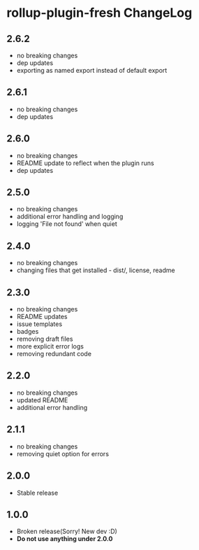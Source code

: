 # rollup-plugin-fresh ChangeLog


## 2.6.2

- no breaking changes
- dep updates
- exporting as named export instead of default export


## 2.6.1

- no breaking changes
- dep updates


## 2.6.0

- no breaking changes
- README update to reflect when the plugin runs
- dep updates


## 2.5.0

- no breaking changes
- additional error handling and logging
- logging 'File not found' when quiet


## 2.4.0

- no breaking changes
- changing files that get installed - dist/, license, readme


## 2.3.0

- no breaking changes
- README updates
- issue templates
- badges
- removing draft files
- more explicit error logs
- removing redundant code


## 2.2.0

- no breaking changes
- updated README
- additional error handling


## 2.1.1

- no breaking changes
- removing quiet option for errors


## 2.0.0

- Stable release


## 1.0.0

- Broken release(Sorry! New dev :D)
- **Do not use anything under 2.0.0**
